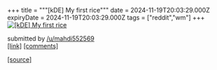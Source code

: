 +++
title = """[kDE] My first rice"""
date = 2024-11-19T20:03:29.000Z
expiryDate = 2024-11-19T20:03:29.000Z
tags = ["reddit","wm"]
+++
[![[kDE] My first rice](https://b.thumbs.redditmedia.com/q5l39-Own_uZYeKTZSNrwYJDHb60PtBGwN7n5aekRIU.jpg "[kDE] My first rice")](https://www.reddit.com/r/unixporn/comments/1gv6gzx/kde_my_first_rice/)

submitted by [/u/mahdi552569](https://www.reddit.com/user/mahdi552569)  
[\[link\]](https://www.reddit.com/gallery/1gv6gzx) [\[comments\]](https://www.reddit.com/r/unixporn/comments/1gv6gzx/kde_my_first_rice/)

[[source]](https://www.reddit.com/r/unixporn/comments/1gv6gzx/kde_my_first_rice/)
